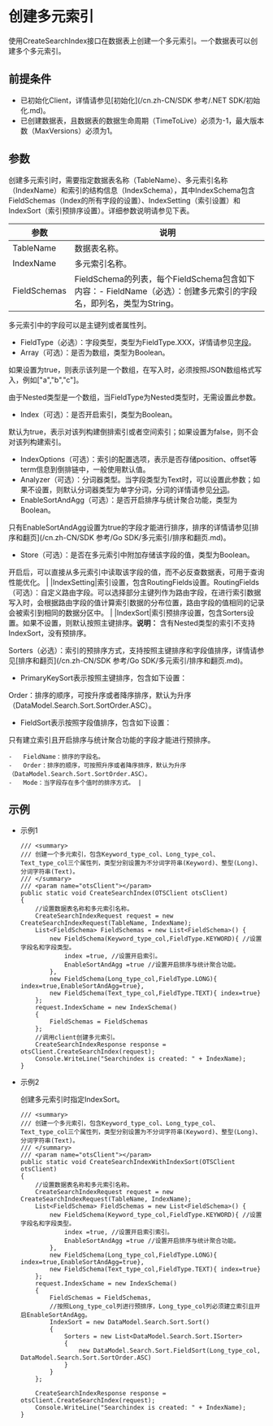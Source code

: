 # 创建多元索引

使用CreateSearchIndex接口在数据表上创建一个多元索引。一个数据表可以创建多个多元索引。

## 前提条件

-   已初始化Client，详情请参见[初始化](/cn.zh-CN/SDK 参考/.NET SDK/初始化.md)。
-   已创建数据表，且数据表的数据生命周期（TimeToLive）必须为-1，最大版本数（MaxVersions）必须为1。

## 参数

创建多元索引时，需要指定数据表名称（TableName）、多元索引名称（IndexName）和索引的结构信息（IndexSchema），其中IndexSchema包含FieldSchemas（Index的所有字段的设置）、IndexSetting（索引设置）和IndexSort（索引预排序设置）。详细参数说明请参见下表。

|参数|说明|
|--|--|
|TableName|数据表名称。|
|IndexName|多元索引名称。|
|FieldSchemas|FieldSchema的列表，每个FieldSchema包含如下内容：-   FieldName（必选）：创建多元索引的字段名，即列名，类型为String。

多元索引中的字段可以是主键列或者属性列。

-   FieldType（必选）：字段类型，类型为FieldType.XXX，详情请参见[字段](/cn.zh-CN/功能介绍/多元索引/使用/概述.md)。
-   Array（可选）：是否为数组，类型为Boolean。

如果设置为true，则表示该列是一个数组，在写入时，必须按照JSON数组格式写入，例如\["a","b","c"\]。

由于Nested类型是一个数组，当FieldType为Nested类型时，无需设置此参数。

-   Index（可选）：是否开启索引，类型为Boolean。

默认为true，表示对该列构建倒排索引或者空间索引；如果设置为false，则不会对该列构建索引。

-   IndexOptions（可选）：索引的配置选项，表示是否存储position、offset等term信息到倒排链中，一般使用默认值。
-   Analyzer（可选）：分词器类型。当字段类型为Text时，可以设置此参数；如果不设置，则默认分词器类型为单字分词，分词的详情请参见[分词](/cn.zh-CN/功能介绍/多元索引/使用/分词.md)。
-   EnableSortAndAgg（可选）：是否开启排序与统计聚合功能，类型为Boolean。

只有EnableSortAndAgg设置为true的字段才能进行排序，排序的详情请参见[排序和翻页](/cn.zh-CN/SDK 参考/Go SDK/多元索引/排序和翻页.md)。

-   Store（可选）：是否在多元索引中附加存储该字段的值，类型为Boolean。

开启后，可以直接从多元索引中读取该字段的值，而不必反查数据表，可用于查询性能优化。 |
|IndexSetting|索引设置，包含RoutingFields设置。RoutingFields（可选）：自定义路由字段。可以选择部分主键列作为路由字段，在进行索引数据写入时，会根据路由字段的值计算索引数据的分布位置，路由字段的值相同的记录会被索引到相同的数据分区中。 |
|IndexSort|索引预排序设置，包含Sorters设置。如果不设置，则默认按照主键排序。**说明：** 含有Nested类型的索引不支持IndexSort，没有预排序。

Sorters（必选）：索引的预排序方式，支持按照主键排序和字段值排序，详情请参见[排序和翻页](/cn.zh-CN/SDK 参考/Go SDK/多元索引/排序和翻页.md)。

-   PrimaryKeySort表示按照主键排序，包含如下设置：

Order：排序的顺序，可按升序或者降序排序，默认为升序（DataModel.Search.Sort.SortOrder.ASC）。

-   FieldSort表示按照字段值排序，包含如下设置：

只有建立索引且开启排序与统计聚合功能的字段才能进行预排序。

    -   FieldName：排序的字段名。
    -   Order：排序的顺序，可按照升序或者降序排序，默认为升序（DataModel.Search.Sort.SortOrder.ASC）。
    -   Mode：当字段存在多个值时的排序方式。 |

## 示例

-   示例1

    ```
    /// <summary>
    /// 创建一个多元索引，包含Keyword_type_col、Long_type_col、Text_type_col三个属性列，类型分别设置为不分词字符串(Keyword)、整型(Long)、分词字符串(Text)。
    /// </summary>
    /// <param name="otsClient"></param>
    public static void CreateSearchIndex(OTSClient otsClient)
    {
        //设置数据表名称和多元索引名称。
        CreateSearchIndexRequest request = new CreateSearchIndexRequest(TableName, IndexName);
        List<FieldSchema> FieldSchemas = new List<FieldSchema>() {
            new FieldSchema(Keyword_type_col,FieldType.KEYWORD){ //设置字段名和字段类型。
                index =true, //设置开启索引。
                EnableSortAndAgg =true //设置开启排序与统计聚合功能。
            },
            new FieldSchema(Long_type_col,FieldType.LONG){ index=true,EnableSortAndAgg=true},
            new FieldSchema(Text_type_col,FieldType.TEXT){ index=true}
        };
        request.IndexSchame = new IndexSchema()
        {
            FieldSchemas = FieldSchemas
        };
        //调用client创建多元索引。
        CreateSearchIndexResponse response = otsClient.CreateSearchIndex(request);
        Console.WriteLine("Searchindex is created: " + IndexName);
    }
    ```

-   示例2

    创建多元索引时指定IndexSort。

    ```
    /// <summary>
    /// 创建一个多元索引，包含Keyword_type_col、Long_type_col、Text_type_col三个属性列，类型分别设置为不分词字符串(Keyword)、整型(Long)、分词字符串(Text)。
    /// </summary>
    /// <param name="otsClient"></param>
    public static void CreateSearchIndexWithIndexSort(OTSClient otsClient)
    {
        //设置数据表名称和多元索引名称。
        CreateSearchIndexRequest request = new CreateSearchIndexRequest(TableName, IndexName);
        List<FieldSchema> FieldSchemas = new List<FieldSchema>() {
            new FieldSchema(Keyword_type_col,FieldType.KEYWORD){ //设置字段名和字段类型。
                index =true, //设置开启索引索引。
                EnableSortAndAgg =true //设置开启排序与统计聚合功能。
            },
            new FieldSchema(Long_type_col,FieldType.LONG){ index=true,EnableSortAndAgg=true},
            new FieldSchema(Text_type_col,FieldType.TEXT){ index=true}
        };
        request.IndexSchame = new IndexSchema()
        {
            FieldSchemas = FieldSchemas,
            //按照Long_type_col列进行预排序，Long_type_col列必须建立索引且开启EnableSortAndAgg。
            IndexSort = new DataModel.Search.Sort.Sort()
            {
                Sorters = new List<DataModel.Search.Sort.ISorter>
                {
                    new DataModel.Search.Sort.FieldSort(Long_type_col, DataModel.Search.Sort.SortOrder.ASC)
                }
            }
        };
    
        CreateSearchIndexResponse response = otsClient.CreateSearchIndex(request);
        Console.WriteLine("Searchindex is created: " + IndexName);
    }
    ```


